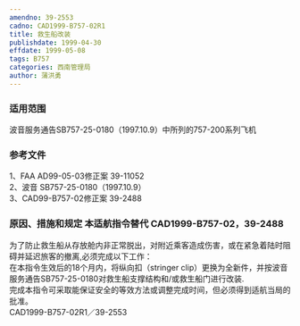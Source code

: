 ```yaml
---
amendno: 39-2553  
cadno: CAD1999-B757-02R1  
title: 救生船改装  
publishdate: 1999-04-30  
effdate: 1999-05-08  
tags: B757  
categories: 西南管理局  
author: 蒲洪勇  
---
```

  
### 适用范围  
波音服务通告SB757-25-0180（1997.10.9）中所列的757-200系列飞机  
  
<!--more-->  
### 参考文件  
1、FAA AD99-05-03修正案 39-11052  
2、波音 SB757-25-0180（1997.10.9）  
3、CAD99-B757-02修正案 39-2488  
  
### 原因、措施和规定 本适航指令替代 CAD1999-B757-02，39-2488  
为了防止救生船从存放舱内非正常脱出，对附近乘客造成伤害，或在紧急着陆时阻碍并延迟旅客的撤离,必须完成以下工作：  
在本指令生效后的18个月内，将纵向扣（stringer clip）更换为全新件，并按波音服务通告SB757-25-0180对救生船支撑结构和/或救生船门进行改装.  
完成本指令可采取能保证安全的等效方法或调整完成时间，但必须得到适航当局的批准。  
  CAD1999-B757-02R1／39-2553  
